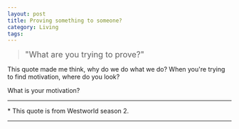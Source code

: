 ```yaml
---
layout: post
title: Proving something to someone?
category: Living
tags:
---
```


> <font size="4"> "What are you trying to prove?"</font>

This quote made me think, why do we do what we do?
When you're trying to find motivation, where do you look?

What is your motivation?

---
\* This quote is from Westworld season 2.

---
